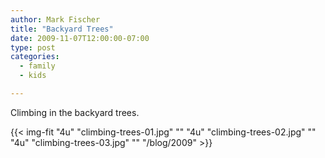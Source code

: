 ```yaml
---
author: Mark Fischer
title: "Backyard Trees"
date: 2009-11-07T12:00:00-07:00
type: post
categories:
  - family
  - kids

---
```


Climbing in the backyard trees.

<!--more-->

{{< img-fit
    "4u" "climbing-trees-01.jpg" ""
    "4u" "climbing-trees-02.jpg" ""
    "4u" "climbing-trees-03.jpg" ""
    "/blog/2009" >}}

